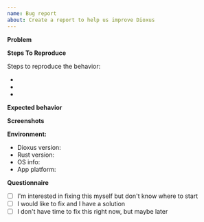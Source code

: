 ```yaml
---
name: Bug report
about: Create a report to help us improve Dioxus
---
```


**Problem**

<!-- A clear and concise description of what the bug is. -->

**Steps To Reproduce**

Steps to reproduce the behavior:

- 
- 
- 

**Expected behavior**

<!-- A clear and concise description of what you expected to happen. -->

**Screenshots**

<!-- If applicable, add screenshots to help explain your problem. -->

**Environment:**
 - Dioxus version:  <!-- e.g. v0.17, `master` -->
 - Rust version:    <!-- e.g. 1.43.0, `nightly` -->
 - OS info:         <!-- e.g. MacOS -->
 - App platform:    <!-- e.g. `web`, `desktop` -->

**Questionnaire**
<!-- If you feel up to the challenge, please check one of the boxes below: -->
- [ ] I'm interested in fixing this myself but don't know where to start
- [ ] I would like to fix and I have a solution
- [ ] I don't have time to fix this right now, but maybe later
